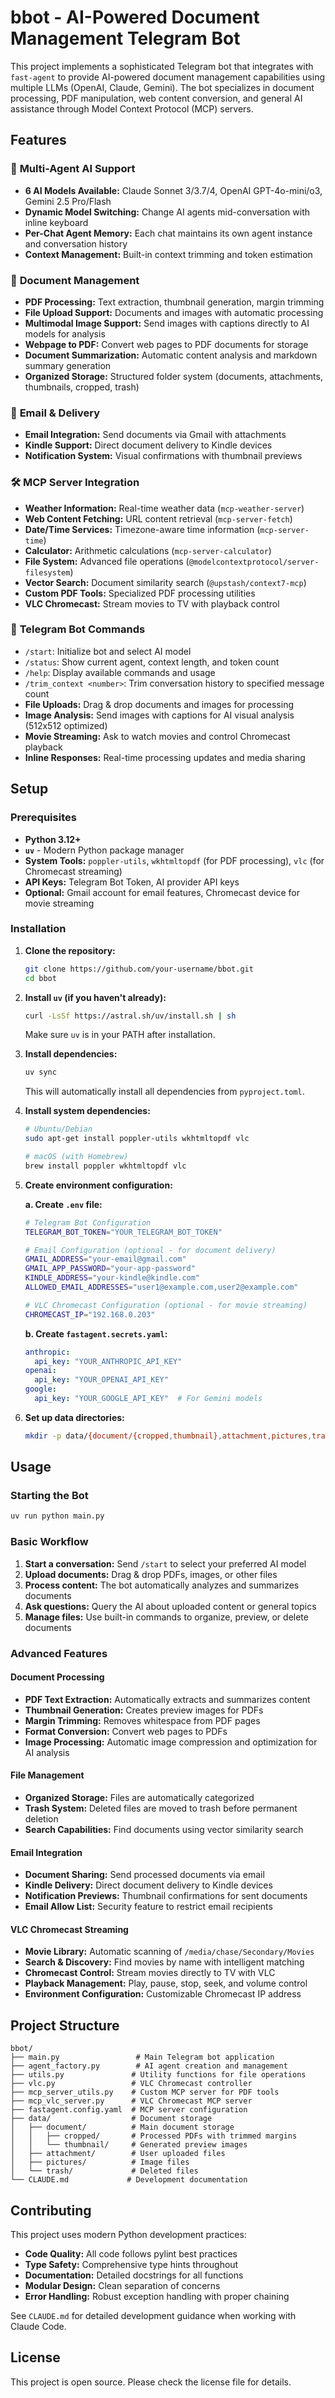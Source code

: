 # bbot - AI-Powered Document Management Telegram Bot

This project implements a sophisticated Telegram bot that integrates with `fast-agent` to provide AI-powered document management capabilities using multiple LLMs (OpenAI, Claude, Gemini). The bot specializes in document processing, PDF manipulation, web content conversion, and general AI assistance through Model Context Protocol (MCP) servers.

## Features

### 🤖 **Multi-Agent AI Support**
*   **6 AI Models Available:** Claude Sonnet 3/3.7/4, OpenAI GPT-4o-mini/o3, Gemini 2.5 Pro/Flash
*   **Dynamic Model Switching:** Change AI agents mid-conversation with inline keyboard
*   **Per-Chat Agent Memory:** Each chat maintains its own agent instance and conversation history
*   **Context Management:** Built-in context trimming and token estimation

### 📄 **Document Management**
*   **PDF Processing:** Text extraction, thumbnail generation, margin trimming
*   **File Upload Support:** Documents and images with automatic processing
*   **Multimodal Image Support:** Send images with captions directly to AI models for analysis
*   **Webpage to PDF:** Convert web pages to PDF documents for storage
*   **Document Summarization:** Automatic content analysis and markdown summary generation
*   **Organized Storage:** Structured folder system (documents, attachments, thumbnails, cropped, trash)

### 📧 **Email & Delivery**
*   **Email Integration:** Send documents via Gmail with attachments
*   **Kindle Support:** Direct document delivery to Kindle devices
*   **Notification System:** Visual confirmations with thumbnail previews

### 🛠 **MCP Server Integration**
*   **Weather Information:** Real-time weather data (`mcp-weather-server`)
*   **Web Content Fetching:** URL content retrieval (`mcp-server-fetch`)
*   **Date/Time Services:** Timezone-aware time information (`mcp-server-time`)
*   **Calculator:** Arithmetic calculations (`mcp-server-calculator`)
*   **File System:** Advanced file operations (`@modelcontextprotocol/server-filesystem`)
*   **Vector Search:** Document similarity search (`@upstash/context7-mcp`)
*   **Custom PDF Tools:** Specialized PDF processing utilities
*   **VLC Chromecast:** Stream movies to TV with playback control

### 💬 **Telegram Bot Commands**
*   `/start`: Initialize bot and select AI model
*   `/status`: Show current agent, context length, and token count
*   `/help`: Display available commands and usage
*   `/trim_context <number>`: Trim conversation history to specified message count
*   **File Uploads:** Drag & drop documents and images for processing
*   **Image Analysis:** Send images with captions for AI visual analysis (512x512 optimized)
*   **Movie Streaming:** Ask to watch movies and control Chromecast playback
*   **Inline Responses:** Real-time processing updates and media sharing

## Setup

### Prerequisites

*   **Python 3.12+**
*   **`uv`** - Modern Python package manager
*   **System Tools:** `poppler-utils`, `wkhtmltopdf` (for PDF processing), `vlc` (for Chromecast streaming)
*   **API Keys:** Telegram Bot Token, AI provider API keys
*   **Optional:** Gmail account for email features, Chromecast device for movie streaming

### Installation

1.  **Clone the repository:**
    ```bash
    git clone https://github.com/your-username/bbot.git
    cd bbot
    ```

2.  **Install `uv` (if you haven't already):**
    ```bash
    curl -LsSf https://astral.sh/uv/install.sh | sh
    ```
    Make sure `uv` is in your PATH after installation.

3.  **Install dependencies:**
    ```bash
    uv sync
    ```
    This will automatically install all dependencies from `pyproject.toml`.

4.  **Install system dependencies:**
    ```bash
    # Ubuntu/Debian
    sudo apt-get install poppler-utils wkhtmltopdf vlc
    
    # macOS (with Homebrew)
    brew install poppler wkhtmltopdf vlc
    ```

5.  **Create environment configuration:**
    
    **a. Create `.env` file:**
    ```bash
    # Telegram Bot Configuration
    TELEGRAM_BOT_TOKEN="YOUR_TELEGRAM_BOT_TOKEN"
    
    # Email Configuration (optional - for document delivery)
    GMAIL_ADDRESS="your-email@gmail.com"
    GMAIL_APP_PASSWORD="your-app-password"
    KINDLE_ADDRESS="your-kindle@kindle.com"
    ALLOWED_EMAIL_ADDRESSES="user1@example.com,user2@example.com"
    
    # VLC Chromecast Configuration (optional - for movie streaming)
    CHROMECAST_IP="192.168.0.203"
    ```
    
    **b. Create `fastagent.secrets.yaml`:**
    ```yaml
    anthropic:
      api_key: "YOUR_ANTHROPIC_API_KEY"
    openai:
      api_key: "YOUR_OPENAI_API_KEY"
    google:
      api_key: "YOUR_GOOGLE_API_KEY"  # For Gemini models
    ```

6.  **Set up data directories:**
    ```bash
    mkdir -p data/{document/{cropped,thumbnail},attachment,pictures,trash}
    ```

## Usage

### Starting the Bot

```bash
uv run python main.py
```

### Basic Workflow

1. **Start a conversation:** Send `/start` to select your preferred AI model
2. **Upload documents:** Drag & drop PDFs, images, or other files
3. **Process content:** The bot automatically analyzes and summarizes documents
4. **Ask questions:** Query the AI about uploaded content or general topics
5. **Manage files:** Use built-in commands to organize, preview, or delete documents

### Advanced Features

#### Document Processing
- **PDF Text Extraction:** Automatically extracts and summarizes content
- **Thumbnail Generation:** Creates preview images for PDFs
- **Margin Trimming:** Removes whitespace from PDF pages
- **Format Conversion:** Convert web pages to PDFs
- **Image Processing:** Automatic image compression and optimization for AI analysis

#### File Management
- **Organized Storage:** Files are automatically categorized
- **Trash System:** Deleted files are moved to trash before permanent deletion
- **Search Capabilities:** Find documents using vector similarity search

#### Email Integration
- **Document Sharing:** Send processed documents via email
- **Kindle Delivery:** Direct document delivery to Kindle devices
- **Notification Previews:** Thumbnail confirmations for sent documents
- **Email Allow List:** Security feature to restrict email recipients

#### VLC Chromecast Streaming
- **Movie Library:** Automatic scanning of `/media/chase/Secondary/Movies`
- **Search & Discovery:** Find movies by name with intelligent matching
- **Chromecast Control:** Stream movies directly to TV with VLC
- **Playback Management:** Play, pause, stop, seek, and volume control
- **Environment Configuration:** Customizable Chromecast IP address

## Project Structure

```
bbot/
├── main.py                 # Main Telegram bot application
├── agent_factory.py        # AI agent creation and management
├── utils.py               # Utility functions for file operations
├── vlc.py                 # VLC Chromecast controller
├── mcp_server_utils.py    # Custom MCP server for PDF tools
├── mcp_vlc_server.py      # VLC Chromecast MCP server
├── fastagent.config.yaml  # MCP server configuration
├── data/                  # Document storage
│   ├── document/          # Main document storage
│   │   ├── cropped/       # Processed PDFs with trimmed margins
│   │   └── thumbnail/     # Generated preview images
│   ├── attachment/        # User uploaded files
│   ├── pictures/          # Image files
│   └── trash/             # Deleted files
└── CLAUDE.md             # Development documentation
```

## Contributing

This project uses modern Python development practices:

- **Code Quality:** All code follows pylint best practices
- **Type Safety:** Comprehensive type hints throughout
- **Documentation:** Detailed docstrings for all functions
- **Modular Design:** Clean separation of concerns
- **Error Handling:** Robust exception handling with proper chaining

See `CLAUDE.md` for detailed development guidance when working with Claude Code.

## License

This project is open source. Please check the license file for details.


